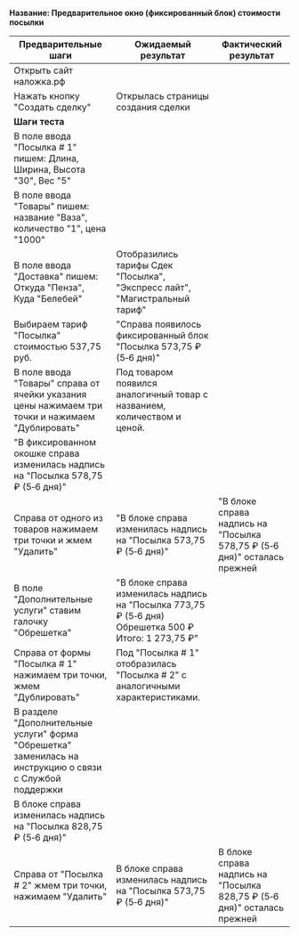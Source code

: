 **Название: Предварительное окно (фиксированный блок) стоимости посылки** 

**Предварительные шаги** | **Ожидаемый результат** | **Фактический результат**
--- | --- | ---
 Открыть сайт наложка.рф | 
 Нажать кнопку "Создать сделку" | Открылась страницы создания сделки |
**Шаги теста** | |
В поле ввода "Посылка # 1" пишем: Длина, Ширина, Высота "30", Вес "5" | |
В поле ввода "Товары" пишем: название "Ваза", количество "1", цена "1000" ||
В поле ввода "Доставка" пишем: Откуда "Пенза", Куда "Белебей" | Отобразились тарифы Сдек "Посылка", "Экспресс лайт", "Магистральный тариф" |
Выбираем тариф "Посылка" стоимостью 537,75 руб. | "Справа появилось фиксированный блок "Посылка 573,75 ₽  (5‑6 дня)" |
В поле ввода "Товары" справа от ячейки указания цены нажимаем три точки и нажимаем "Дублировать" | Под товаром появился аналогичный товар с названием, количеством и ценой. |
| "В фиксированном окошке справа изменилась надпись на "Посылка 578,75 ₽  (5‑6 дня)" |
Справа от одного из товаров нажимаем три точки и жмем "Удалить" | "В блоке справа изменилась надпись на "Посылка 573,75 ₽  (5‑6 дня)" | "В блоке справа надпись на "Посылка 578,75 ₽  (5‑6 дня)" осталась прежней
В поле "Дополнительные услуги" ставим галочку "Обрешетка" | "В блоке справа изменилась надпись на "Посылка 773,75 ₽  (5‑6 дня) Обрешетка 500 ₽ Итого: 1 273,75 ₽"|
Справа от формы "Посылка # 1" нажимаем три точки, жмем "Дублировать" | Под "Посылка # 1" отобразилась "Посылка # 2" с аналогичными характеристиками. |
| В разделе "Дополнительные услуги" форма "Обрешетка" заменилась на инструкцию о связи с Службой поддержки |
| В блоке справа изменилась надпись на "Посылка 828,75 ₽  (5‑6 дня)" |
Справа от "Посылка # 2" жмем три точки, нажимаем "Удалить" | В блоке справа изменилась надпись на "Посылка 573,75 ₽  (5‑6 дня)" | В блоке справа надпись на "Посылка 828,75 ₽  (5‑6 дня)" осталась прежней
